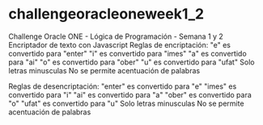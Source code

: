 # challengeoracleoneweek1_2
Challenge Oracle ONE - Lógica de Programación - Semana 1 y 2
Encriptador de texto con Javascript
Reglas de encriptación: 
"e" es convertido para "enter" 
"i" es convertido para "imes"
"a" es convertido para "ai"
"o" es convertido para "ober"
"u" es convertido para "ufat"
Solo letras minusculas
No se permite acentuación de palabras 

Reglas de desencriptación: 
"enter" es convertido para "e" 
"imes" es convertido para "i"
"ai" es convertido para "a"
"ober" es convertido para "o"
"ufat" es convertido para "u"
Solo letras minusculas
No se permite acentuación de palabras   
